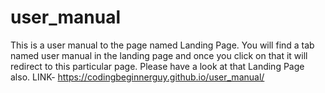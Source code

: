 # user_manual
This is a user manual to the page named Landing Page.
You will find a tab named user manual in the landing page and once you click on that it will redirect to this particular page.
Please have a look at that Landing Page also.
LINK- https://codingbeginnerguy.github.io/user_manual/
